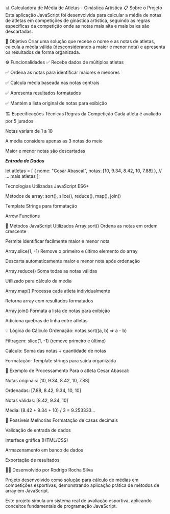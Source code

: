 📊 Calculadora de Média de Atletas - Ginástica Artística
📋 Sobre o Projeto
Esta aplicação JavaScript foi desenvolvida para calcular a média de notas de atletas em competições de ginástica artística, seguindo as regras específicas da competição onde as notas mais alta e mais baixa são descartadas.

🎯 Objetivo
Criar uma solução que recebe o nome e as notas de atletas, calcula a média válida (desconsiderando a maior e menor nota) e apresenta os resultados de forma organizada.

⚙️ Funcionalidades
✅ Recebe dados de múltiplos atletas

✅ Ordena as notas para identificar maiores e menores

✅ Calcula média baseada nas notas centrais

✅ Apresenta resultados formatados

✅ Mantém a lista original de notas para exibição

🏗️ Especificações Técnicas
Regras da Competição
Cada atleta é avaliado por 5 jurados

Notas variam de 1 a 10

A média considera apenas as 3 notas do meio

Maior e menor notas são descartadas

**_Entrada de Dados_**

let atletas = [
{
nome: "Cesar Abascal",
notas: [10, 9.34, 8.42, 10, 7.88]
},
// ... mais atletas
];

Tecnologias Utilizadas
JavaScript ES6+

Métodos de array: sort(), slice(), reduce(), map(), join()

Template Strings para formatação

Arrow Functions

🔧 Métodos JavaScript Utilizados
Array.sort()
Ordena as notas em ordem crescente

Permite identificar facilmente maior e menor nota

Array.slice(1, -1)
Remove o primeiro e último elemento do array

Descarta automaticamente maior e menor nota após ordenação

Array.reduce()
Soma todas as notas válidas

Utilizado para cálculo da média

Array.map()
Processa cada atleta individualmente

Retorna array com resultados formatados

Array.join()
Formata a lista de notas para exibição

Adiciona quebras de linha entre atletas

💡 Lógica do Cálculo
Ordenação: notas.sort((a, b) => a - b)

Filtragem: slice(1, -1) (remove primeiro e último)

Cálculo: Soma das notas ÷ quantidade de notas

Formatação: Template strings para saída organizada

📝 Exemplo de Processamento
Para o atleta Cesar Abascal:

Notas originais: [10, 9.34, 8.42, 10, 7.88]

Ordenadas: [7.88, 8.42, 9.34, 10, 10]

Notas válidas: [8.42, 9.34, 10]

Média: (8.42 + 9.34 + 10) / 3 = 9.253333...

🎯 Possíveis Melhorias
Formatação de casas decimais

Validação de entrada de dados

Interface gráfica (HTML/CSS)

Armazenamento em banco de dados

Exportação de resultados

👨‍💻 Desenvolvido por
Rodrigo Rocha Silva

Projeto desenvolvido como solução para cálculo de médias em competições esportivas, demonstrando aplicação prática de métodos de array em JavaScript.

Este projeto simula um sistema real de avaliação esportiva, aplicando conceitos fundamentais de programação JavaScript.
